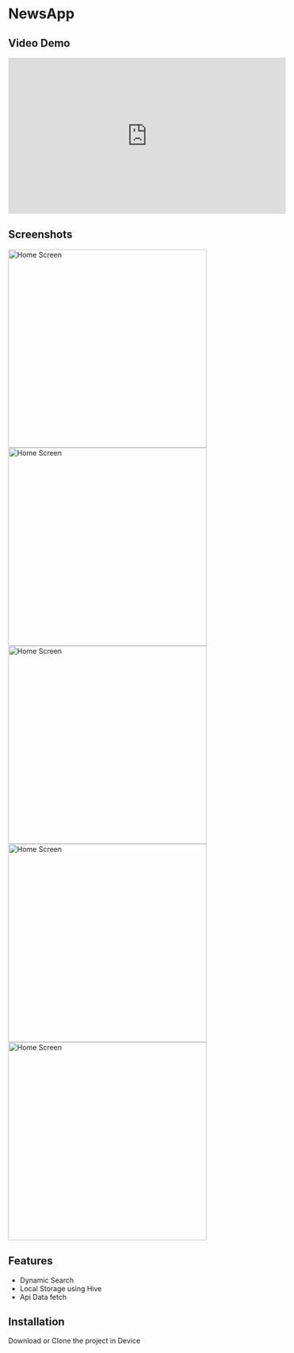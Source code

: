 # NewsApp

## Video Demo

<iframe width="560" height="315" src="https://www.youtube.com/embed/your-video-id" frameborder="0" allowfullscreen></iframe>

## Screenshots

<img src="https://raw.githubusercontent.com/pratik07092002/NewsApp/main/newsapp/screenshots/Home1.png" alt="Home Screen" width="400"/>
<img src="https://raw.githubusercontent.com/pratik07092002/NewsApp/main/newsapp/screenshots/Home2.jpg" alt="Home Screen" width="400"/>
<img src="https://raw.githubusercontent.com/pratik07092002/NewsApp/main/newsapp/screenshots/Home3.jpg" alt="Home Screen" width="400"/>
<img src="https://raw.githubusercontent.com/pratik07092002/NewsApp/main/newsapp/screenshots/Home4.png" alt="Home Screen" width="400"/>
<img src="https://raw.githubusercontent.com/pratik07092002/NewsApp/main/newsapp/screenshots/Home6.png" alt="Home Screen" width="400"/>


## Features
- Dynamic Search
- Local Storage using Hive
- Api Data fetch 

## Installation
Download or Clone the project in Device 


